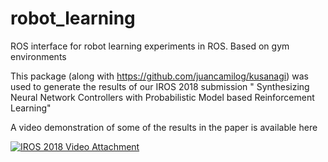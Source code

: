 # robot_learning
ROS interface for robot learning experiments in ROS. Based on gym environments


This package (along with https://github.com/juancamilog/kusanagi)  was used to generate the results of our IROS 2018 submission " Synthesizing Neural Network Controllers with Probabilistic Model based Reinforcement Learning"

A video demonstration of some of the results in the paper is available here

[![IROS 2018 Video Attachment](http://img.youtube.com/vi/RasU8Opme_8/0.jpg)](http://www.youtube.com/watch?v=RasU8Opme_8)

